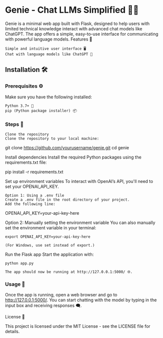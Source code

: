 # Genie - Chat LLMs Simplified 🤖💬

Genie is a minimal web app built with Flask, designed to help users with limited technical knowledge interact with advanced chat models like ChatGPT. The app offers a simple, easy-to-use interface for communicating with powerful language models.
Features 🌟

    Simple and intuitive user interface 🖥️
    Chat with language models like ChatGPT 🤖

## Installation 🛠️
### Prerequisites ⚙️

Make sure you have the following installed:

    Python 3.7+ 🐍
    pip (Python package installer) 📦

### Steps 🚀

    Clone the repository
    Clone the repository to your local machine:

git clone https://github.com/yourusername/genie.git
cd genie

Install dependencies
Install the required Python packages using the requirements.txt file:

pip install -r requirements.txt

Set up environment variables
To interact with OpenAI’s API, you'll need to set your OPENAI_API_KEY.

    Option 1: Using a .env file
    Create a .env file in the root directory of your project.
    Add the following line:

OPENAI_API_KEY=your-api-key-here

Option 2: Manually setting the environment variable
You can also manually set the environment variable in your terminal:

    export OPENAI_API_KEY=your-api-key-here

    (For Windows, use set instead of export.)

Run the Flask app
Start the application with:

    python app.py

    The app should now be running at http://127.0.0.1:5000/ 🌐.

### Usage 📱

Once the app is running, open a web browser and go to http://127.0.0.1:5000/. You can start chatting with the model by typing in the input box and receiving responses 🗨️.

License 📄

This project is licensed under the MIT License - see the LICENSE file for details.
